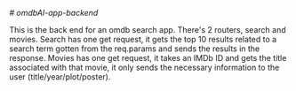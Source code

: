 *# omdbAI-app-backend*

 
This is the back end for an omdb search app. There's 2 routers, search and movies. 
Search has one get request, it gets the top 10 results related to a search term gotten from the req.params and sends the results in the response.
Movies has one get request, it takes an IMDb ID and gets the title associated with that movie, it only sends the necessary information to the user (title/year/plot/poster).

